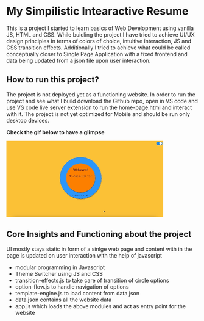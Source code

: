 # My Simpilistic Intearactive Resume

This is a project I started to learn basics of Web Development using vanilla JS, HTML and CSS. While buidling the project I have tried to achieve UI/UX design principles in terms of colors of choice, intuitive interaction, JS and CSS transition effects. Additionally I tried to achieve what could be called conceptually closer to Single Page Application with a fixed frontend and data being updated from a json file upon user interaction.

## How to run this project?

The project is not deployed yet as a functioning website. In order to run the project and see what I build download the Github repo, open in VS code and use VS code live server extension to run the home-page.html and interact with it. The project is not yet optimized for Mobile and should be run only desktop devices.

**Check the gif below to have a glimpse**

![Demo](resources/resume-website-demo.gif)

## Core Insights and Functioning about the project

UI mostly stays static in form of a sinlge web page and content with in the page is updated on user interaction with the help of javascript

- modular programming in Javascript
- Theme Switcher using JS and CSS
- transition-effects.js to take care of transition of circle options
- option-flow.js to handle navigation of options
- template-engine.js to load content from data.json
- data.json contains all the website data
- app.js which loads the above modules and act as entry point for the website
